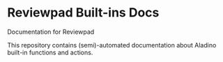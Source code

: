 # Reviewpad Built-ins Docs
Documentation for Reviewpad

This repository contains (semi)-automated documentation about Aladino built-in functions and actions.
